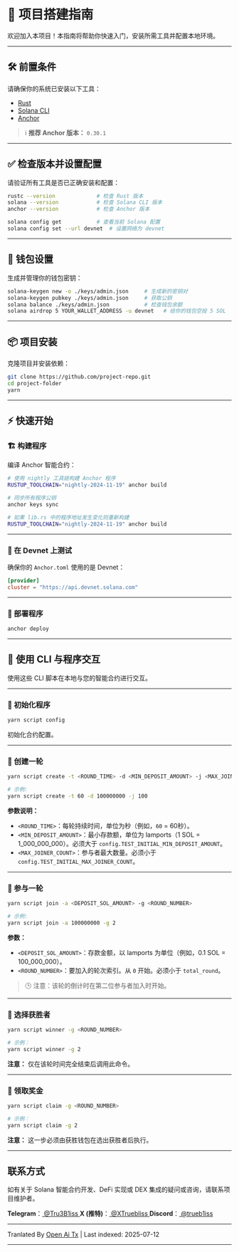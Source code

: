 # 🎯 项目搭建指南

欢迎加入本项目！本指南将帮助你快速入门，安装所需工具并配置本地环境。

---

## 🛠️ 前置条件

请确保你的系统已安装以下工具：

- [Rust](https://www.rust-lang.org/tools/install)
- [Solana CLI](https://docs.solana.com/cli/install-solana-cli-tools)
- [Anchor](https://anchor-lang.com/docs/installation)

> ℹ️ **推荐 Anchor 版本：** `0.30.1`

---

## ✅ 检查版本并设置配置

请验证所有工具是否已正确安装和配置：

```bash
rustc --version             # 检查 Rust 版本
solana --version            # 检查 Solana CLI 版本
anchor --version            # 检查 Anchor 版本

solana config get           # 查看当前 Solana 配置
solana config set --url devnet  # 设置网络为 devnet
```
---

## 🔐 钱包设置

生成并管理你的钱包密钥：

```bash
solana-keygen new -o ./keys/admin.json     # 生成新的密钥对
solana-keygen pubkey ./keys/admin.json     # 获取公钥
solana balance ./keys/admin.json           # 检查钱包余额
solana airdrop 5 YOUR_WALLET_ADDRESS -u devnet   # 给你的钱包空投 5 SOL
```

---

## 📦 项目安装

克隆项目并安装依赖：

```bash
git clone https://github.com/project-repo.git
cd project-folder
yarn
```
---

## ⚡ 快速开始

### 🏗️ 构建程序

编译 Anchor 智能合约：

```bash
# 使用 nightly 工具链构建 Anchor 程序
RUSTUP_TOOLCHAIN="nightly-2024-11-19" anchor build

# 同步所有程序公钥
anchor keys sync

# 如果 lib.rs 中的程序地址发生变化则重新构建
RUSTUP_TOOLCHAIN="nightly-2024-11-19" anchor build
```

---
### 🧪 在 Devnet 上测试

确保你的 `Anchor.toml` 使用的是 Devnet：

```toml
[provider]
cluster = "https://api.devnet.solana.com"
```

---

### 🚀 部署程序

```bash
anchor deploy
```

---

## 🧪 使用 CLI 与程序交互
使用这些 CLI 脚本在本地与您的智能合约进行交互。

---

### 🔹 初始化程序

```bash
yarn script config
```

初始化合约配置。

---

### 🔹 创建一轮

```bash
yarn script create -t <ROUND_TIME> -d <MIN_DEPOSIT_AMOUNT> -j <MAX_JOINER_COUNT>

# 示例:
yarn script create -t 60 -d 100000000 -j 100
```

**参数说明：**

- `<ROUND_TIME>`：每轮持续时间，单位为秒（例如，`60` = 60秒）。
- `<MIN_DEPOSIT_AMOUNT>`：最小存款额，单位为 lamports（1 SOL = 1_000_000_000）。必须大于 `config.TEST_INITIAL_MIN_DEPOSIT_AMOUNT`。
- `<MAX_JOINER_COUNT>`：参与者最大数量。必须小于 `config.TEST_INITIAL_MAX_JOINER_COUNT`。

---

### 🔹 参与一轮

```bash
yarn script join -a <DEPOSIT_SOL_AMOUNT> -g <ROUND_NUMBER>

# 示例:
yarn script join -a 100000000 -g 2
```
**参数：**

- `<DEPOSIT_SOL_AMOUNT>`：存款金额，以 lamports 为单位（例如，0.1 SOL = 100_000_000）。
- `<ROUND_NUMBER>`：要加入的轮次索引。从 `0` 开始。必须小于 `total_round`。

> 🕒 注意：该轮的倒计时在第二位参与者加入时开始。

---

### 🔹 选择获胜者

```bash
yarn script winner -g <ROUND_NUMBER>

# 示例：
yarn script winner -g 2
```

**注意：** 仅在该轮时间完全结束后调用此命令。

---
### 🔹 领取奖金

```bash
yarn script claim -g <ROUND_NUMBER>

# 示例：
yarn script claim -g 2
```

**注意：** 这一步必须由获胜钱包在选出获胜者后执行。

---

## 联系方式

如有关于 Solana 智能合约开发、DeFi 实现或 DEX 集成的疑问或咨询，请联系项目维护者。

**Telegram**：[ @Tru3B1iss ](https://t.me/Tru3B1iss)
**X (推特)**：[ @XTruebliss ](https://x.com/XTruebliss)
**Discord**：[ @trueb1iss ](https://discord.com/users/1274339638668038187)


---

Tranlated By [Open Ai Tx](https://github.com/OpenAiTx/OpenAiTx) | Last indexed: 2025-07-12

---